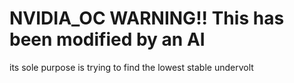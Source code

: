 # NVIDIA_OC WARNING!! This has been modified by an AI

its sole purpose is trying to find the lowest stable undervolt
